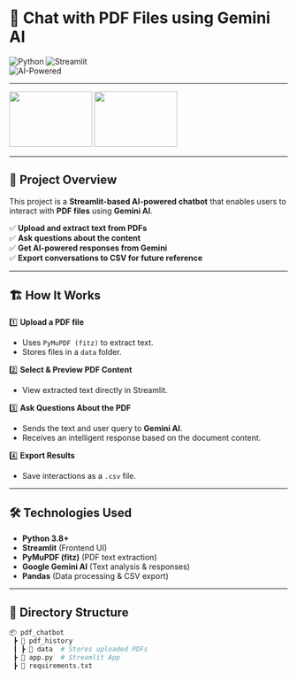 
# 🤖 Chat with PDF Files using Gemini AI  

![Python](https://img.shields.io/badge/Python-3.8+-blue?style=flat&logo=python)
![Streamlit](https://img.shields.io/badge/Streamlit-Data%20App-red?style=flat&logo=streamlit)  
![AI-Powered](https://img.shields.io/badge/AI-Gemini-orange?style=flat&logo=google)

---

<p align="left"> 
    <img width="150" height="100" src="assets/img/pdf_icon.png">
    <img width="150" height="100" src="assets/img/gemini_logo.png">
</p>  

---

## 📌 Project Overview  

This project is a **Streamlit-based AI-powered chatbot** that enables users to interact with **PDF files** using **Gemini AI**.  

✅ **Upload and extract text from PDFs**  
✅ **Ask questions about the content**  
✅ **Get AI-powered responses from Gemini**  
✅ **Export conversations to CSV for future reference**  

---

## 🏗️ How It Works  

1️⃣ **Upload a PDF file**  
   - Uses `PyMuPDF (fitz)` to extract text.  
   - Stores files in a `data` folder.  

2️⃣ **Select & Preview PDF Content**  
   - View extracted text directly in Streamlit.  

3️⃣ **Ask Questions About the PDF**  
   - Sends the text and user query to **Gemini AI**.  
   - Receives an intelligent response based on the document content.  

4️⃣ **Export Results**  
   - Save interactions as a `.csv` file.  

---

## 🛠️ Technologies Used  

- **Python 3.8+**  
- **Streamlit** (Frontend UI)  
- **PyMuPDF (fitz)** (PDF text extraction)  
- **Google Gemini AI** (Text analysis & responses)  
- **Pandas** (Data processing & CSV export)  

---

## 📂 Directory Structure  

```bash
📦 pdf_chatbot  
 ┣ 📂 pdf_history  
 ┃ ┣ 📂 data  # Stores uploaded PDFs  
 ┣ 📜 app.py  # Streamlit App  
 ┣ 📜 requirements.txt  



